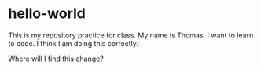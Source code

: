 hello-world
===========

This is my repository practice for class.
My name is Thomas. I want to learn to code. I think I am doing this correctly. 

Where will I find this change? 
